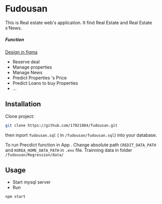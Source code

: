 # Fudousan

This is Real estate web's application. It  find Real Estate and Real Estate s'News. 
##### Function

[Design in figma ](https://www.figma.com/file/KKvp3xu63mEhMaE1fpCjFp/Fudousan)

* Reserve deal 
* Manage properties
* Manage News
* Predict Properties 's Price
* Predict Loans to buy Properties
* ...

## Installation

Clone project:
```bash
git clone https://github.com/17021084/fudousan.git
```

then inport `fudousan.sql` ( in `/fudousan/fudousan.sql`) into your database. <br>

To run Precdict function in App . Change absolute path `CREDIT_DATA_PATH` and  `KOREA_HOME_DATA_PATH` in `.env` file. Trainning data in folder `/fudousan/Regression/data/`


## Usage

* Start mysql server
* Run 

```bash
npm start
```

